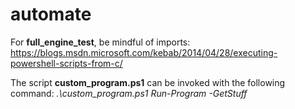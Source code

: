 # automate

For <b>full_engine_test</b>, be mindful of imports: https://blogs.msdn.microsoft.com/kebab/2014/04/28/executing-powershell-scripts-from-c/

The script <b>custom_program.ps1</b> can be invoked with the following command:<em> .\custom_program.ps1 Run-Program -GetStuff</em>
